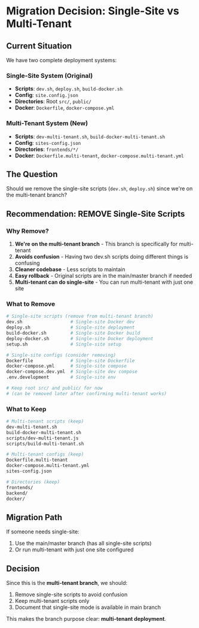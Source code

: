 # Migration Decision: Single-Site vs Multi-Tenant

## Current Situation

We have two complete deployment systems:

### Single-Site System (Original)
- **Scripts**: `dev.sh`, `deploy.sh`, `build-docker.sh`
- **Config**: `site.config.json`
- **Directories**: Root `src/`, `public/`
- **Docker**: `Dockerfile`, `docker-compose.yml`

### Multi-Tenant System (New)
- **Scripts**: `dev-multi-tenant.sh`, `build-docker-multi-tenant.sh`
- **Config**: `sites-config.json`
- **Directories**: `frontends/*/`
- **Docker**: `Dockerfile.multi-tenant`, `docker-compose.multi-tenant.yml`

## The Question

Should we remove the single-site scripts (`dev.sh`, `deploy.sh`) since we're on the multi-tenant branch?

## Recommendation: REMOVE Single-Site Scripts

### Why Remove?

1. **We're on the multi-tenant branch** - This branch is specifically for multi-tenant
2. **Avoids confusion** - Having two dev.sh scripts doing different things is confusing
3. **Cleaner codebase** - Less scripts to maintain
4. **Easy rollback** - Original scripts are in the main/master branch if needed
5. **Multi-tenant can do single-site** - You can run multi-tenant with just one site

### What to Remove

```bash
# Single-site scripts (remove from multi-tenant branch)
dev.sh                  # Single-site Docker dev
deploy.sh               # Single-site deployment
build-docker.sh         # Single-site Docker build
deploy-docker.sh        # Single-site Docker deployment
setup.sh                # Single-site setup

# Single-site configs (consider removing)
Dockerfile              # Single-site Dockerfile
docker-compose.yml      # Single-site compose
docker-compose.dev.yml  # Single-site dev compose
.env.development        # Single-site env

# Keep root src/ and public/ for now
# (can be removed later after confirming multi-tenant works)
```

### What to Keep

```bash
# Multi-tenant scripts (keep)
dev-multi-tenant.sh
build-docker-multi-tenant.sh
scripts/dev-multi-tenant.js
scripts/build-multi-tenant.sh

# Multi-tenant configs (keep)
Dockerfile.multi-tenant
docker-compose.multi-tenant.yml
sites-config.json

# Directories (keep)
frontends/
backend/
docker/
```

## Migration Path

If someone needs single-site:
1. Use the main/master branch (has all single-site scripts)
2. Or run multi-tenant with just one site configured

## Decision

Since this is the **multi-tenant branch**, we should:
1. Remove single-site scripts to avoid confusion
2. Keep multi-tenant scripts only
3. Document that single-site mode is available in main branch

This makes the branch purpose clear: **multi-tenant deployment**.